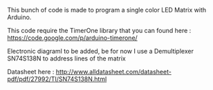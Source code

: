 This bunch of code is made to program a single color LED Matrix with Arduino.

This code require the TimerOne library that you can found here : https://code.google.com/p/arduino-timerone/

Electronic diagraml to be added, be for now I use a Demultiplexer SN74S138N to address lines of the matrix

Datasheet here : http://www.alldatasheet.com/datasheet-pdf/pdf/27992/TI/SN74S138N.html
